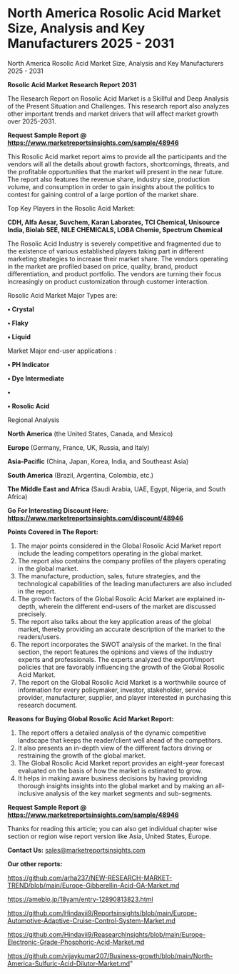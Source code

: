 # North America Rosolic Acid Market Size, Analysis and Key Manufacturers 2025 - 2031
North America Rosolic Acid Market Size, Analysis and Key Manufacturers 2025 - 2031

<strong>Rosolic Acid Market Research Report 2031</strong>

The Research Report on Rosolic Acid Market is a Skillful and Deep Analysis of the Present Situation and Challenges. This research report also analyzes other important trends and market drivers that will affect market growth over 2025-2031.

<strong>Request Sample Report @ <a href=https://www.marketreportsinsights.com/sample/48946>https://www.marketreportsinsights.com/sample/48946</a></strong>

This Rosolic Acid market report aims to provide all the participants and the vendors will all the details about growth factors, shortcomings, threats, and the profitable opportunities that the market will present in the near future. The report also features the revenue share, industry size, production volume, and consumption in order to gain insights about the politics to contest for gaining control of a large portion of the market share.

Top Key Players in the Rosolic Acid Market:

<strong>CDH, Alfa Aesar, Suvchem, Karan Laborates, TCI Chemical, Unisource India, Biolab SEE, NILE CHEMICALS, LOBA Chemie, Spectrum Chemical</strong>

The Rosolic Acid Industry is severely competitive and fragmented due to the existence of various established players taking part in different marketing strategies to increase their market share. The vendors operating in the market are profiled based on price, quality, brand, product differentiation, and product portfolio. The vendors are turning their focus increasingly on product customization through customer interaction.

Rosolic Acid Market Major Types are:

<strong>•  Crystal

•  Flaky

•  Liquid</strong>

Market Major end-user applications :

<strong>•  PH Indicator

•  Dye Intermediate

•  

•  Rosolic Acid</strong>

Regional Analysis

</u><strong><b>North America</b></strong> (the United States, Canada, and Mexico)

<strong><b>Europe </b></strong>(Germany, France, UK, Russia, and Italy)

<strong><b>Asia-Pacific</b></strong> (China, Japan, Korea, India, and Southeast Asia)

<strong><b>South America</b></strong> (Brazil, Argentina, Colombia, etc.)

<strong><b>The Middle East and Africa</b></strong> (Saudi Arabia, UAE, Egypt, Nigeria, and South Africa)

<strong>Go For Interesting Discount Here: <a href=https://www.marketreportsinsights.com/discount/48946>https://www.marketreportsinsights.com/discount/48946</a></strong>

<strong>Points Covered in The Report:</strong>
<ol>
  <li>The major points considered in the Global Rosolic Acid Market report include the leading competitors operating in the global market.</li>
  <li>The report also contains the company profiles of the players operating in the global market.</li>
  <li>The manufacture, production, sales, future strategies, and the technological capabilities of the leading manufacturers are also included in the report.</li>
  <li>The growth factors of the Global Rosolic Acid Market are explained in-depth, wherein the different end-users of the market are discussed precisely.</li>
  <li>The report also talks about the key application areas of the global market, thereby providing an accurate description of the market to the readers/users.</li>
  <li>The report incorporates the SWOT analysis of the market. In the final section, the report features the opinions and views of the industry experts and professionals. The experts analyzed the export/import policies that are favorably influencing the growth of the Global Rosolic Acid Market.</li>
  <li>The report on the Global Rosolic Acid Market is a worthwhile source of information for every policymaker, investor, stakeholder, service provider, manufacturer, supplier, and player interested in purchasing this research document.</li>
</ol>
<strong>Reasons for Buying Global Rosolic Acid Market Report:</strong>

<ol>
  <li>The report offers a detailed analysis of the dynamic competitive landscape that keeps the reader/client well ahead of the competitors.</li>
  <li>It also presents an in-depth view of the different factors driving or restraining the growth of the global market.</li>
  <li>The Global Rosolic Acid Market report provides an eight-year forecast evaluated on the basis of how the market is estimated to grow.</li>
  <li>It helps in making aware business decisions by having providing thorough insights insights into the global market and by making an all-inclusive analysis of the key market segments and sub-segments.</li>
</ol>
<strong>Request Sample Report @ <a href=https://www.marketreportsinsights.com/sample/48946>https://www.marketreportsinsights.com/sample/48946</a></strong>


Thanks for reading this article; you can also get individual chapter wise section or region wise report version like Asia, United States, Europe.

<strong>Contact Us:</strong>
sales@marketreportsinsights.com

<strong>Our other reports:</strong>

<a href=https://github.com/arha237/NEW-RESEARCH-MARKET-TREND/blob/main/Europe-Gibberellin-Acid-GA-Market.md>https://github.com/arha237/NEW-RESEARCH-MARKET-TREND/blob/main/Europe-Gibberellin-Acid-GA-Market.md</a>

<a href=https://ameblo.jp/18yam/entry-12890813823.html>https://ameblo.jp/18yam/entry-12890813823.html</a>

<a href=https://github.com/Hindavii9/Reportsinsights/blob/main/Europe-Automotive-Adaptive-Cruise-Control-System-Market.md>https://github.com/Hindavii9/Reportsinsights/blob/main/Europe-Automotive-Adaptive-Cruise-Control-System-Market.md</a>

<a href=https://github.com/Hindavii9/ReasearchInsights/blob/main/Europe-Electronic-Grade-Phosphoric-Acid-Market.md>https://github.com/Hindavii9/ReasearchInsights/blob/main/Europe-Electronic-Grade-Phosphoric-Acid-Market.md</a>

<a href=https://github.com/vijaykumar207/Business-growth/blob/main/North-America-Sulfuric-Acid-Dilutor-Market.md>https://github.com/vijaykumar207/Business-growth/blob/main/North-America-Sulfuric-Acid-Dilutor-Market.md</a>"
